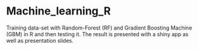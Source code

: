 # Machine_learning_R
Training data-set with Random-Forest (RF) and Gradient Boosting Machine (GBM) in R and then testing it.
The result is presented with a shiny app as well as presentation slides.
